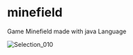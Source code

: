 # minefield

Game Minefield made with java Language

![Selection_010](https://user-images.githubusercontent.com/71676505/97505573-e46b0480-1957-11eb-8056-dda5e02e10ca.png)

